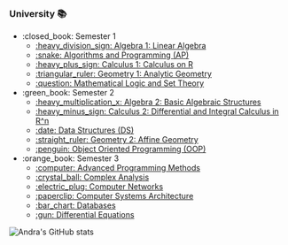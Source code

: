 ### University 📚

<ul>
    <li>:closed_book: Semester 1
        <ul>
            <li>
                <a href="https://github.com/andrapavel/Algebra-1">
                    :heavy_division_sign: Algebra 1: Linear Algebra
                </a>
            </li>
            <li>
                <a href=https://github.com/andrapavel/Algorithms-and-Programming.git>
                    :snake: Algorithms and Programming (AP)
                </a>
            </li>
            <li>
                <a href="https://github.com/andrapavel/Calculus-1">
                    :heavy_plus_sign: Calculus 1: Calculus on R
                </a>
            </li>
             <li>
                <a href="https://github.com/andrapavel/Geometry-1">
                    :triangular_ruler: Geometry 1: Analytic Geometry
                </a>
            </li>
             <li>
                <a href="https://github.com/andrapavel/Mathematical-Logic-and-Set-Theory">
                    :question: Mathematical Logic and Set Theory
                </a>
            </li>
        </ul>
  </li>
    <li>:green_book: Semester 2
        <ul>
            <li>
                <a href="https://github.com/andrapavel/Algebra-2">
                    :heavy_multiplication_x: Algebra 2: Basic Algebraic Structures
                </a>
            </li>
        </ul>
        <ul>
            <li>
                <a href="https://github.com/andrapavel/Calculus-2">
                    :heavy_minus_sign: Calculus 2: Differential and Integral Calculus in R^n
                </a>
            </li>
        </ul>
        <ul>
            <li>
                <a href="https://github.com/andrapavel/Data-Structures.git">
                    :date: Data Structures (DS)
                </a>
            </li>
        </ul>
        <ul>
            <li>
                <a href="https://github.com/andrapavel/Geometry-2">
                    :straight_ruler: Geometry 2: Affine Geometry
                </a>
            </li>
        </ul>
         <ul>
            <li>
                <a href="https://github.com/andrapavel/Object-Oriented-Programming.git">
                    :penguin: Object Oriented Programming (OOP)
                </a>
            </li>
        </ul>
    </li>
    <li>:orange_book: Semester 3
        <ul>
            <li>
                <a href="https://github.com/andrapavel/Algebra-1">
                    :computer: Advanced Programming Methods
                </a>
            </li>
        </ul>
        <ul>
            <li>
                <a href="https://github.com/andrapavel/Algebra-1">
                    :crystal_ball: Complex Analysis
                </a>
            </li>
        </ul>
        <ul>
            <li>
                <a href="https://github.com/andrapavel/Algebra-1">
                    :electric_plug: Computer Networks
                </a>
            </li>
        </ul>
        <ul>
            <li>
                <a href="https://github.com/andrapavel/Algebra-1">
                    :paperclip: Computer Systems Architecture
                </a>
            </li>
        </ul>
        <ul>
            <li>
                <a href="https://github.com/andrapavel/Algebra-1">
                    :bar_chart: Databases
                </a>
            </li>
        </ul>
        <ul>
            <li>
                <a href="https://github.com/andrapavel/Algebra-1">
                    :gun: Differential Equations
                </a>
            </li>
        </ul>
    </li>
</ul>

![Andra's GitHub stats](https://github-readme-stats.vercel.app/api?username=andrapavel&show_icons=true&theme=cobalt)
